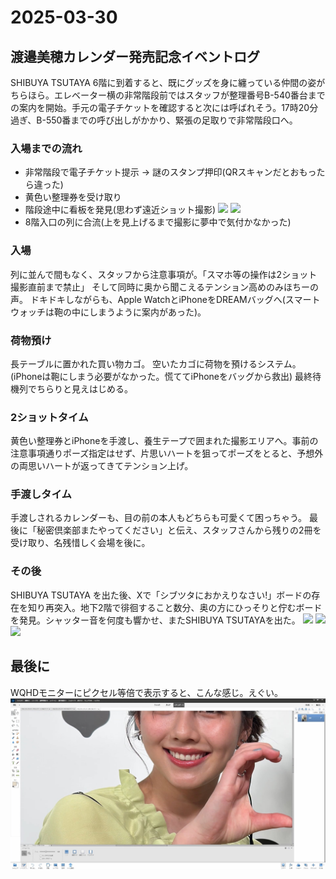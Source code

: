 # 2025-03-30

## 渡邉美穂カレンダー発売記念イベントログ

SHIBUYA TSUTAYA 6階に到着すると、既にグッズを身に纏っている仲間の姿がちらほら。エレベーター横の非常階段前ではスタッフが整理番号B-540番台までの案内を開始。手元の電子チケットを確認すると次には呼ばれそう。17時20分過ぎ、B-550番までの呼び出しがかかり、緊張の足取りで非常階段口へ。

### 入場までの流れ
- 非常階段で電子チケット提示 → 謎のスタンプ押印(QRスキャンだとおもったら違った)
- 黄色い整理券を受け取り
- 階段途中に看板を発見(思わず遠近ショット撮影)
  ![](assets/images/2025-03-30_01.JPG)
  ![](assets/images/2025-03-30_02.JPG)
- 8階入口の列に合流(上を見上げるまで撮影に夢中で気付かなかった)

### 入場
列に並んで間もなく、スタッフから注意事項が。「スマホ等の操作は2ショット撮影直前まで禁止」
そして同時に奥から聞こえるテンション高めのみほちーの声。
ドキドキしながらも、Apple WatchとiPhoneをDREAMバッグへ(スマートウォッチは鞄の中にしまうように案内があった)。

### 荷物預け
長テーブルに置かれた買い物カゴ。
空いたカゴに荷物を預けるシステム。(iPhoneは鞄にしまう必要がなかった。慌ててiPhoneをバッグから救出)
最終待機列でちらりと見えはじめる。

### 2ショットタイム
黄色い整理券とiPhoneを手渡し、養生テープで囲まれた撮影エリアへ。事前の注意事項通りポーズ指定はせず、片思いハートを狙ってポーズをとると、予想外の両思いハートが返ってきてテンション上げ。

### 手渡しタイム
手渡しされるカレンダーも、目の前の本人もどちらも可愛くて困っちゃう。
最後に「秘密倶楽部またやってください」と伝え、スタッフさんから残りの2冊を受け取り、名残惜しく会場を後に。

### その後
SHIBUYA TSUTAYA を出た後、Xで「シブツタにおかえりなさい!」ボードの存在を知り再突入。地下2階で徘徊すること数分、奥の方にひっそりと佇むボードを発見。シャッター音を何度も響かせ、またSHIBUYA TSUTAYAを出た。
![](assets/images/2025-03-30_03.JPG)
![](assets/images/2025-03-30_04.JPG)
![](assets/images/2025-03-30_05.JPG)

## 最後に
WQHDモニターにピクセル等倍で表示すると、こんな感じ。えぐい。
![](assets/images/2025-03-30_06.jpg)